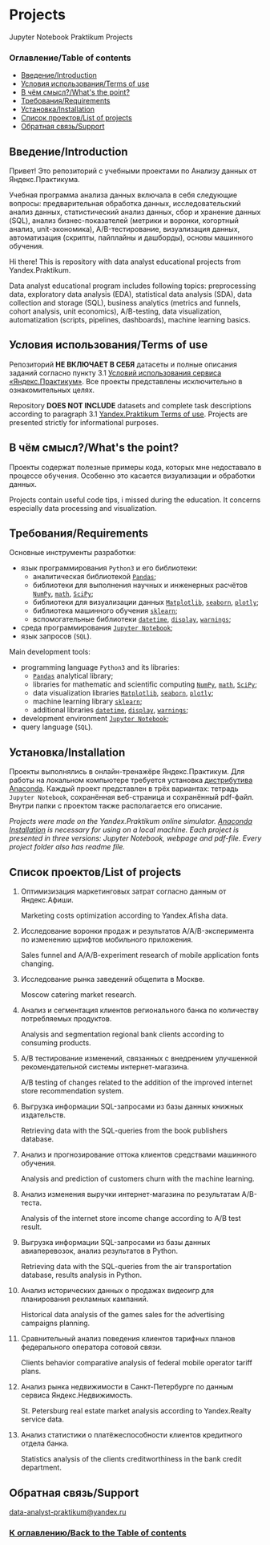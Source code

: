 # Projects
Jupyter Notebook Praktikum Projects

### Оглавление/Table of contents<a class="anchor" id="contents"></a>
* [Введение/Introduction](#chapter1)
* [Условия использования/Terms of use](#chapter2)
* [В чём смысл?/What's the point?](#chapter3)
* [Требования/Requirements](#chapter4)
* [Установка/Installation](#chapter5)
* [Список проектов/List of projects](#chapter6)
* [Обратная связь/Support](#chapterend)

## Введение/Introduction<a class="anchor" id="chapter1"></a>
Привет! Это репозиторий с учебными проектами по Анализу данных от Яндекс.Практикума.

Учебная программа анализа данных включала в себя следующие вопросы: предварительная обработка данных, исследовательский анализ данных, статистический анализ данных, сбор и хранение данных (SQL), анализ бизнес-показателей (метрики и воронки, когортный анализ, unit-экономика), A/B-тестирование, визуализация данных, автоматизация (скрипты, пайплайны и дашборды), основы машинного обучения.

Hi there! This is repository with data analyst educational projects from Yandex.Praktikum.

Data analyst educational program includes following topics: preprocessing data, exploratory data analysis (EDA), statistical data analysis (SDA), data collection and storage (SQL), business analytics (metrics and funnels, cohort analysis, unit economics), A/B-testing, data visualization, automatization (scripts, pipelines, dashboards), machine learning basics.

## Условия использования/Terms of use<a class="anchor" id="chapter2"></a>
Репозиторий **НЕ ВКЛЮЧАЕТ В СЕБЯ** датасеты и полные описания заданий согласно пункту 3.1 [Условий использования сервиса «Яндекс.Практикум»](https://yandex.ru/legal/praktikum_termsofuse/). Все проекты представлены исключительно в ознакомительных целях.

Repository **DOES NOT INCLUDE** datasets and complete task descriptions according to paragraph 3.1 [Yandex.Praktikum Terms of use](https://yandex.ru/legal/praktikum_termsofuse/). Projects are presented strictly for informational purposes.

## В чём смысл?/What's the point?<a class="anchor" id="chapter3"></a>
Проекты содержат полезные примеры кода, которых мне недоставало в процессе обучения. Особенно это касается визуализации и обработки данных.

Projects contain useful code tips, i missed during the education. It concerns especially data processing and visualization.

## Требования/Requirements<a class="anchor" id="chapter4"></a>
Основные инструменты разработки:
- язык программирования `Python3` и его библиотеки:
	- аналитическая библиотекой [`Pandas`](https://pandas.pydata.org/);
	- библиотеки для выполнения научных и инженерных расчётов [`NumPy`](http://www.numpy.org/), [`math`](https://docs.python.org/3/library/math.html), [`SciPy`](https://www.scipy.org/);
	- библиотеки для визуализации данных [`Matplotlib`](https://matplotlib.org/), [`seaborn`](https://seaborn.pydata.org/), [`plotly`](https://plotly.com/python/);
	- библиотека машинного обучения [`sklearn`](https://www.sklearn.org/);
	- вспомогательные библиотеки [`datetime`](https://docs.python.org/3/library/datetime.html), [`display`](https://ipython.org/ipython-doc/3/api/generated/IPython.display.html), [`warnings`](https://docs.python.org/3/library/warnings.html);
- среда программирования [`Jupyter Notebook`](https://jupyter.org/);
- язык запросов (`SQL`).

Main development tools:
- programming language `Python3` and its libraries:
	- [`Pandas`](https://pandas.pydata.org/) analytical library;
	- libraries for mathematic and scientific computing [`NumPy`](http://www.numpy.org/), [`math`](https://docs.python.org/3/library/math.html), [`SciPy`](https://www.scipy.org/);
	- data visualization libraries [`Matplotlib`](https://matplotlib.org/), [`seaborn`](https://seaborn.pydata.org/), [`plotly`](https://plotly.com/python/);
	- machine learning library [`sklearn`](https://www.sklearn.org/);
	- additional libraries [`datetime`](https://docs.python.org/3/library/datetime.html), [`display`](https://ipython.org/ipython-doc/3/api/generated/IPython.display.html), [`warnings`](https://docs.python.org/3/library/warnings.html);
- development environment [`Jupyter Notebook`](https://jupyter.org/);
- query language (`SQL`).

## Установка/Installation<a class="anchor" id="chapter5"></a>
Проекты выполнялись в онлайн-тренажёре Яндекс.Практикум. Для работы на локальном компьютере требуется установка [дистрибутива Anaconda](https://www.anaconda.com/distribution/). Каждый проект представлен в трёх вариантах: тетрадь `Jupyter Notebook`, сохранённая веб-страница и сохранённый pdf-файл. Внутри папки с проектом также располагается его описание.

*Projects were made on the Yandex.Praktikum online simulator. [Anaconda Installation](https://www.anaconda.com/distribution/) is necessary for using on a local machine. Each project is presented in three versions: Jupyter Notebook, webpage and pdf-file. Every project folder also has readme file.*

## Список проектов/List of projects<a class="anchor" id="chapter6"></a>
1. Оптимизизация маркетинговых затрат согласно данным от Яндекс.Афиши.

	Marketing costs optimization according to Yandex.Afisha data.

2. Исследование воронки продаж и результатов A/A/B-эксперимента по изменению шрифтов мобильного приложения.

	Sales funnel and A/A/B-experiment research of mobile application fonts changing.

3. Исследование рынка заведений общепита в Москве.

	Moscow catering market research.

4. Анализ и сегментация клиентов регионального банка по количеству потребляемых продуктов.

	Analysis and segmentation regional bank clients according to consuming products.

5. A/B тестирование изменений, связанных с внедрением улучшенной рекомендательной системы интернет-магазина.

	A/B testing of changes related to the addition of the improved internet store recommendation system.

6. Выгрузка информации SQL-запросами из базы данных книжных издательств.

	Retrieving data with the SQL-queries from the book publishers database.

7. Анализ и прогнозирование оттока клиентов средствами машинного обучения.

	Analysis and prediction of customers churn with the machine learning.

8. Анализ изменения выручки интернет-магазина по результатам A/B-теста.

	Analysis of the internet store income change according to A/B test result.

9. Выгрузка информации SQL-запросами из базы данных авиаперевозок, анализ результатов в Python.

	Retrieving data with the SQL-queries from the air transportation database, results analysis in Python.

10. Анализ исторических данных о продажах видеоигр для планирования рекламных кампаний.

	Historical data analysis of the games sales for the advertising campaigns planning.

11. Сравнительный анализ поведения клиентов тарифных планов федерального оператора сотовой связи.

	Clients behavior сomparative analysis of federal mobile operator tariff plans.

12. Анализ рынка недвижимости в Санкт-Петербурге по данным сервиса Яндекс.Недвижимость.

	St. Petersburg real estate market analysis according to Yandex.Realty service data.

13. Анализ статистики о платёжеспособности клиентов кредитного отдела банка.

	Statistics analysis of the clients creditworthiness in the bank credit department.

## Обратная связь/Support<a class="anchor" id="#chapterend"></a>
data-analyst-praktikum@yandex.ru
### [К оглавлению/Back to the Table of contents](#contents)
